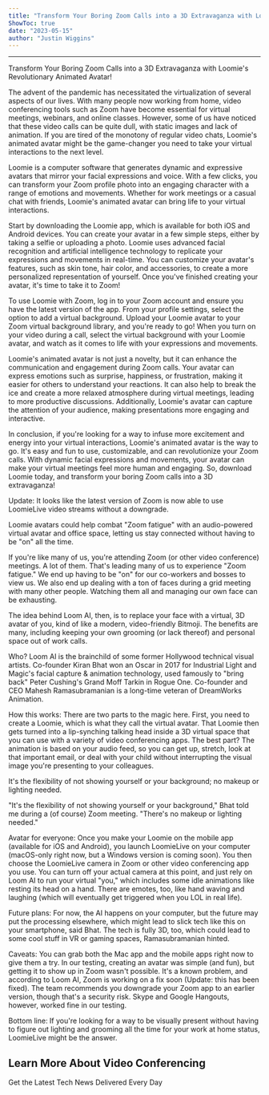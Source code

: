 ```yaml
---
title: "Transform Your Boring Zoom Calls into a 3D Extravaganza with Loomie's Revolutionary Animated Avatar!"
ShowToc: true 
date: "2023-05-15"
author: "Justin Wiggins"
---
```

*****
Transform Your Boring Zoom Calls into a 3D Extravaganza with Loomie's Revolutionary Animated Avatar!

The advent of the pandemic has necessitated the virtualization of several aspects of our lives. With many people now working from home, video conferencing tools such as Zoom have become essential for virtual meetings, webinars, and online classes. However, some of us have noticed that these video calls can be quite dull, with static images and lack of animation. If you are tired of the monotony of regular video chats, Loomie's animated avatar might be the game-changer you need to take your virtual interactions to the next level.

Loomie is a computer software that generates dynamic and expressive avatars that mirror your facial expressions and voice. With a few clicks, you can transform your Zoom profile photo into an engaging character with a range of emotions and movements. Whether for work meetings or a casual chat with friends, Loomie's animated avatar can bring life to your virtual interactions.

Start by downloading the Loomie app, which is available for both iOS and Android devices. You can create your avatar in a few simple steps, either by taking a selfie or uploading a photo. Loomie uses advanced facial recognition and artificial intelligence technology to replicate your expressions and movements in real-time. You can customize your avatar's features, such as skin tone, hair color, and accessories, to create a more personalized representation of yourself. Once you've finished creating your avatar, it's time to take it to Zoom!

To use Loomie with Zoom, log in to your Zoom account and ensure you have the latest version of the app. From your profile settings, select the option to add a virtual background. Upload your Loomie avatar to your Zoom virtual background library, and you're ready to go! When you turn on your video during a call, select the virtual background with your Loomie avatar, and watch as it comes to life with your expressions and movements.

Loomie's animated avatar is not just a novelty, but it can enhance the communication and engagement during Zoom calls. Your avatar can express emotions such as surprise, happiness, or frustration, making it easier for others to understand your reactions. It can also help to break the ice and create a more relaxed atmosphere during virtual meetings, leading to more productive discussions. Additionally, Loomie's avatar can capture the attention of your audience, making presentations more engaging and interactive.

In conclusion, if you're looking for a way to infuse more excitement and energy into your virtual interactions, Loomie's animated avatar is the way to go. It's easy and fun to use, customizable, and can revolutionize your Zoom calls. With dynamic facial expressions and movements, your avatar can make your virtual meetings feel more human and engaging. So, download Loomie today, and transform your boring Zoom calls into a 3D extravaganza!



Update: It looks like the latest version of Zoom is now able to use LoomieLive video streams without a downgrade.

 
Loomie avatars could help combat "Zoom fatigue" with an audio-powered virtual avatar and office space, letting us stay connected without having to be "on" all the time.
 

If you're like many of us, you're attending Zoom (or other video conference) meetings. A lot of them. That's leading many of us to experience "Zoom fatigue." We end up having to be "on" for our co-workers and bosses to view us. We also end up dealing with a ton of faces during a grid meeting with many other people. Watching them all and managing our own face can be exhausting.

 

The idea behind Loom AI, then, is to replace your face with a virtual, 3D avatar of you, kind of like a modern, video-friendly Bitmoji. The benefits are many, including keeping your own grooming (or lack thereof) and personal space out of work calls.

 

Who? Loom AI is the brainchild of some former Hollywood technical visual artists. Co-founder Kiran Bhat won an Oscar in 2017 for Industrial Light and Magic's facial capture & animation technology, used famously to "bring back" Peter Cushing's Grand Moff Tarkin in Rogue One. Co-founder and CEO Mahesh Ramasubramanian is a long-time veteran of DreamWorks Animation.

 

How this works: There are two parts to the magic here. First, you need to create a Loomie, which is what they call the virtual avatar. That Loomie then gets turned into a lip-synching talking head inside a 3D virtual space that you can use with a variety of video conferencing apps. The best part? The animation is based on your audio feed, so you can get up, stretch, look at that important email, or deal with your child without interrupting the visual image you're presenting to your colleagues.

 
It's the flexibility of not showing yourself or your background; no makeup or lighting needed.
 

"It's the flexibility of not showing yourself or your background," Bhat told me during a (of course) Zoom meeting. "There's no makeup or lighting needed."

 

Avatar for everyone: Once you make your Loomie on the mobile app (available for iOS and Android), you launch LoomieLive on your computer (macOS-only right now, but a Windows version is coming soon). You then choose the LoomieLive camera in Zoom or other video conferencing app you use. You can turn off your actual camera at this point, and just rely on Loom AI to run your virtual "you," which includes some idle animations like resting its head on a hand. There are emotes, too, like hand waving and laughing (which will eventually get triggered when you LOL in real life).

 

Future plans: For now, the AI happens on your computer, but the future may put the processing elsewhere, which might lead to slick tech like this on your smartphone, said Bhat. The tech is fully 3D, too, which could lead to some cool stuff in VR or gaming spaces, Ramasubramanian hinted.

 

Caveats: You can grab both the Mac app and the mobile apps right now to give them a try. In our testing, creating an avatar was simple (and fun), but getting it to show up in Zoom wasn't possible. It's a known problem, and according to Loom AI, Zoom is working on a fix soon (Update: this has been fixed). The team recommends you downgrade your Zoom app to an earlier version, though that's a security risk. Skype and Google Hangouts, however, worked fine in our testing.

 

Bottom line: If you're looking for a way to be visually present without having to figure out lighting and grooming all the time for your work at home status, LoomieLive might be the answer.

 
##   Learn More About Video Conferencing  
 

Get the Latest Tech News Delivered Every Day



